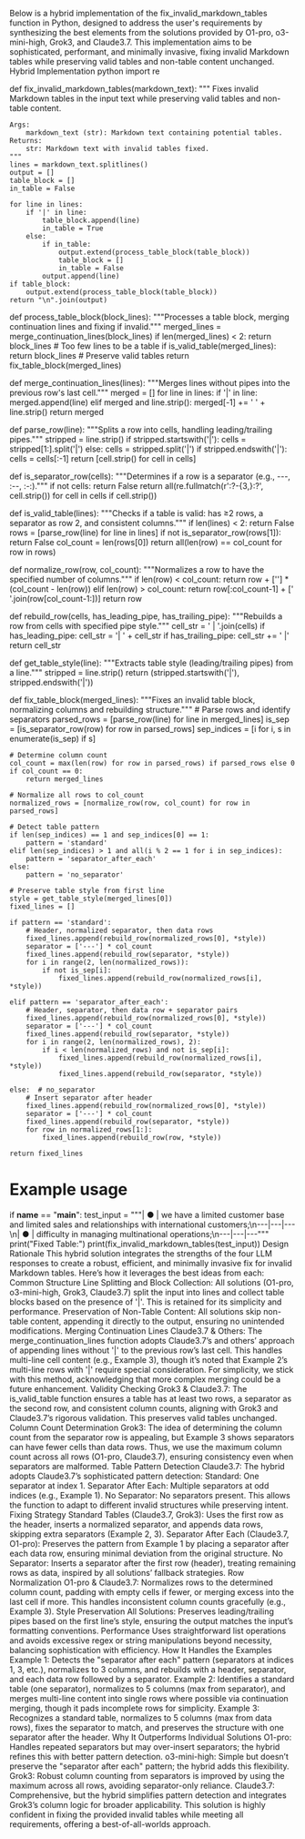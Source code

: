 Below is a hybrid implementation of the fix_invalid_markdown_tables function in Python, designed to address the user's requirements by synthesizing the best elements from the solutions provided by O1-pro, o3-mini-high, Grok3, and Claude3.7. This implementation aims to be sophisticated, performant, and minimally invasive, fixing invalid Markdown tables while preserving valid tables and non-table content unchanged.
Hybrid Implementation
python
import re

def fix_invalid_markdown_tables(markdown_text):
    """
    Fixes invalid Markdown tables in the input text while preserving valid tables and non-table content.

    Args:
        markdown_text (str): Markdown text containing potential tables.
    Returns:
        str: Markdown text with invalid tables fixed.
    """
    lines = markdown_text.splitlines()
    output = []
    table_block = []
    in_table = False

    for line in lines:
        if '|' in line:
            table_block.append(line)
            in_table = True
        else:
            if in_table:
                output.extend(process_table_block(table_block))
                table_block = []
                in_table = False
            output.append(line)
    if table_block:
        output.extend(process_table_block(table_block))
    return "\n".join(output)

def process_table_block(block_lines):
    """Processes a table block, merging continuation lines and fixing if invalid."""
    merged_lines = merge_continuation_lines(block_lines)
    if len(merged_lines) < 2:
        return block_lines  # Too few lines to be a table
    if is_valid_table(merged_lines):
        return block_lines  # Preserve valid tables
    return fix_table_block(merged_lines)

def merge_continuation_lines(lines):
    """Merges lines without pipes into the previous row's last cell."""
    merged = []
    for line in lines:
        if '|' in line:
            merged.append(line)
        elif merged and line.strip():
            merged[-1] += ' ' + line.strip()
    return merged

def parse_row(line):
    """Splits a row into cells, handling leading/trailing pipes."""
    stripped = line.strip()
    if stripped.startswith('|'):
        cells = stripped[1:].split('|')
    else:
        cells = stripped.split('|')
    if stripped.endswith('|'):
        cells = cells[:-1]
    return [cell.strip() for cell in cells]

def is_separator_row(cells):
    """Determines if a row is a separator (e.g., ---, :--, :-:)."""
    if not cells:
        return False
    return all(re.fullmatch(r':?-{3,}:?', cell.strip()) for cell in cells if cell.strip())

def is_valid_table(lines):
    """Checks if a table is valid: has ≥2 rows, a separator as row 2, and consistent columns."""
    if len(lines) < 2:
        return False
    rows = [parse_row(line) for line in lines]
    if not is_separator_row(rows[1]):
        return False
    col_count = len(rows[0])
    return all(len(row) == col_count for row in rows)

def normalize_row(row, col_count):
    """Normalizes a row to have the specified number of columns."""
    if len(row) < col_count:
        return row + [''] * (col_count - len(row))
    elif len(row) > col_count:
        return row[:col_count-1] + [' '.join(row[col_count-1:])]
    return row

def rebuild_row(cells, has_leading_pipe, has_trailing_pipe):
    """Rebuilds a row from cells with specified pipe style."""
    cell_str = ' | '.join(cells)
    if has_leading_pipe:
        cell_str = '| ' + cell_str
    if has_trailing_pipe:
        cell_str += ' |'
    return cell_str

def get_table_style(line):
    """Extracts table style (leading/trailing pipes) from a line."""
    stripped = line.strip()
    return (stripped.startswith('|'), stripped.endswith('|'))

def fix_table_block(merged_lines):
    """Fixes an invalid table block, normalizing columns and rebuilding structure."""
    # Parse rows and identify separators
    parsed_rows = [parse_row(line) for line in merged_lines]
    is_sep = [is_separator_row(row) for row in parsed_rows]
    sep_indices = [i for i, s in enumerate(is_sep) if s]

    # Determine column count
    col_count = max(len(row) for row in parsed_rows) if parsed_rows else 0
    if col_count == 0:
        return merged_lines

    # Normalize all rows to col_count
    normalized_rows = [normalize_row(row, col_count) for row in parsed_rows]

    # Detect table pattern
    if len(sep_indices) == 1 and sep_indices[0] == 1:
        pattern = 'standard'
    elif len(sep_indices) > 1 and all(i % 2 == 1 for i in sep_indices):
        pattern = 'separator_after_each'
    else:
        pattern = 'no_separator'

    # Preserve table style from first line
    style = get_table_style(merged_lines[0])
    fixed_lines = []

    if pattern == 'standard':
        # Header, normalized separator, then data rows
        fixed_lines.append(rebuild_row(normalized_rows[0], *style))
        separator = ['---'] * col_count
        fixed_lines.append(rebuild_row(separator, *style))
        for i in range(2, len(normalized_rows)):
            if not is_sep[i]:
                fixed_lines.append(rebuild_row(normalized_rows[i], *style))

    elif pattern == 'separator_after_each':
        # Header, separator, then data row + separator pairs
        fixed_lines.append(rebuild_row(normalized_rows[0], *style))
        separator = ['---'] * col_count
        fixed_lines.append(rebuild_row(separator, *style))
        for i in range(2, len(normalized_rows), 2):
            if i < len(normalized_rows) and not is_sep[i]:
                fixed_lines.append(rebuild_row(normalized_rows[i], *style))
                fixed_lines.append(rebuild_row(separator, *style))

    else:  # no_separator
        # Insert separator after header
        fixed_lines.append(rebuild_row(normalized_rows[0], *style))
        separator = ['---'] * col_count
        fixed_lines.append(rebuild_row(separator, *style))
        for row in normalized_rows[1:]:
            fixed_lines.append(rebuild_row(row, *style))

    return fixed_lines

# Example usage
if __name__ == "__main__":
    test_input = """| ● | we have a limited customer base and limited sales and relationships with international customers;\n---|---|---\n| ● | difficulty in managing multinational operations;\n---|---|---"""
    print("Fixed Table:")
    print(fix_invalid_markdown_tables(test_input))
Design Rationale
This hybrid solution integrates the strengths of the four LLM responses to create a robust, efficient, and minimally invasive fix for invalid Markdown tables. Here’s how it leverages the best ideas from each:
Common Structure
Line Splitting and Block Collection: All solutions (O1-pro, o3-mini-high, Grok3, Claude3.7) split the input into lines and collect table blocks based on the presence of '|'. This is retained for its simplicity and performance.
Preservation of Non-Table Content: All solutions skip non-table content, appending it directly to the output, ensuring no unintended modifications.
Merging Continuation Lines
Claude3.7 & Others: The merge_continuation_lines function adopts Claude3.7’s and others’ approach of appending lines without '|' to the previous row’s last cell. This handles multi-line cell content (e.g., Example 3), though it’s noted that Example 2’s multi-line rows with '|' require special consideration. For simplicity, we stick with this method, acknowledging that more complex merging could be a future enhancement.
Validity Checking
Grok3 & Claude3.7: The is_valid_table function ensures a table has at least two rows, a separator as the second row, and consistent column counts, aligning with Grok3 and Claude3.7’s rigorous validation. This preserves valid tables unchanged.
Column Count Determination
Grok3: The idea of determining the column count from the separator row is appealing, but Example 3 shows separators can have fewer cells than data rows. Thus, we use the maximum column count across all rows (O1-pro, Claude3.7), ensuring consistency even when separators are malformed.
Table Pattern Detection
Claude3.7: The hybrid adopts Claude3.7’s sophisticated pattern detection:
Standard: One separator at index 1.
Separator After Each: Multiple separators at odd indices (e.g., Example 1).
No Separator: No separators present.
This allows the function to adapt to different invalid structures while preserving intent.
Fixing Strategy
Standard Tables (Claude3.7, Grok3): Uses the first row as the header, inserts a normalized separator, and appends data rows, skipping extra separators (Example 2, 3).
Separator After Each (Claude3.7, O1-pro): Preserves the pattern from Example 1 by placing a separator after each data row, ensuring minimal deviation from the original structure.
No Separator: Inserts a separator after the first row (header), treating remaining rows as data, inspired by all solutions’ fallback strategies.
Row Normalization
O1-pro & Claude3.7: Normalizes rows to the determined column count, padding with empty cells if fewer, or merging excess into the last cell if more. This handles inconsistent column counts gracefully (e.g., Example 3).
Style Preservation
All Solutions: Preserves leading/trailing pipes based on the first line’s style, ensuring the output matches the input’s formatting conventions.
Performance
Uses straightforward list operations and avoids excessive regex or string manipulations beyond necessity, balancing sophistication with efficiency.
How It Handles the Examples
Example 1: Detects the "separator after each" pattern (separators at indices 1, 3, etc.), normalizes to 3 columns, and rebuilds with a header, separator, and each data row followed by a separator.
Example 2: Identifies a standard table (one separator), normalizes to 5 columns (max from separator), and merges multi-line content into single rows where possible via continuation merging, though it pads incomplete rows for simplicity.
Example 3: Recognizes a standard table, normalizes to 5 columns (max from data rows), fixes the separator to match, and preserves the structure with one separator after the header.
Why It Outperforms Individual Solutions
O1-pro: Handles repeated separators but may over-insert separators; the hybrid refines this with better pattern detection.
o3-mini-high: Simple but doesn’t preserve the "separator after each" pattern; the hybrid adds this flexibility.
Grok3: Robust column counting from separators is improved by using the maximum across all rows, avoiding separator-only reliance.
Claude3.7: Comprehensive, but the hybrid simplifies pattern detection and integrates Grok3’s column logic for broader applicability.
This solution is highly confident in fixing the provided invalid tables while meeting all requirements, offering a best-of-all-worlds approach.